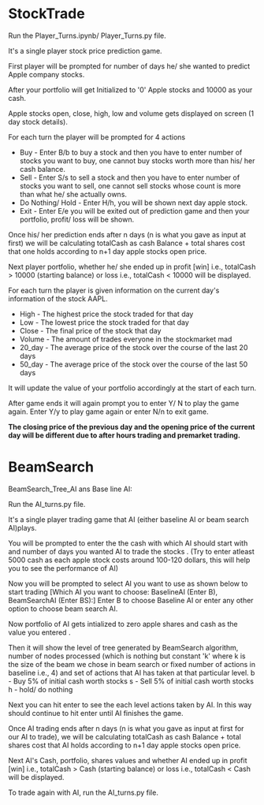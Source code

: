 # StockTrade
Run the Player_Turns.ipynb/ Player_Turns.py file.

It's a single player stock price prediction game.

First player will be prompted for number of days he/ she wanted to predict Apple company stocks.

After your portfolio will get Initialized to '0' Apple stocks and 10000 as your cash.

Apple stocks open, close, high, low and volume gets displayed on screen (1 day stock details).

For each turn the player will be prompted for 4 actions
* Buy - Enter B/b to buy a stock and then you have to enter number of stocks you want to buy, one cannot buy stocks worth more than his/ her cash balance.
* Sell - Enter S/s to sell a stock and then you have to enter number of stocks you want to sell, one cannot sell stocks whose count is more than what he/ she actually owns.
* Do Nothing/ Hold - Enter H/h, you will be shown next day apple stock.
* Exit - Enter E/e you will be exited out of prediction game and then your portfolio, profit/ loss will be shown.

Once his/ her prediction ends after n days (n is what you gave as input at first) we will be calculating totalCash as cash Balance + total shares cost that one holds according to n+1 day apple stocks open price.

Next player portfolio, whether he/ she ended up in profit [win] i.e., totalCash > 10000 (starting balance) or loss i.e., totalCash < 10000 will be displayed.

For each turn the player is given information on the current day's information of the stock AAPL.

* High - The highest price the stock traded for that day
* Low  - The lowest price the stock traded for that day
* Close - The final price of the stock that day
* Volume - The amount of trades everyone in the stockmarket mad
* 20_day - The average price of the stock over the course of the last 20 days
* 50_day - The average price of the stock over the course of the last 50 days

It will update the value of your portfolio accordingly at the start of each turn.

After game ends it will again prompt you to enter Y/ N to play the game again. Enter Y/y to play game again or enter N/n to exit game.

**The closing price of the previous day and the opening price of the current day will be different due to after hours trading and premarket trading.**

# BeamSearch
 
 BeamSearch_Tree_AI ans Base line AI:
 
 Run the AI_turns.py file. 
 
 It's a single player trading game that AI (either baseline AI or beam search AI)plays. 
 
You will be prompted to enter the the cash with which AI should start with and number of days you wanted AI to trade the stocks . (Try to enter atleast 5000 cash as each apple stock costs around 100-120 dollars, this will help you to see the performance of AI)

Now you will be prompted to select AI you want to use as shown below to start trading
[Which AI you want to choose: BaselineAI (Enter B), BeamSearchAI (Enter BS):]
Enter B to choose Baseline AI or enter any other option to choose beam search AI.

Now portfolio of AI gets intialized to zero apple shares and cash as the value you entered . 

Then it will show the level of tree generated by BeamSearch algorithm, number of nodes processed (which is nothing but constant 'k' where k is the size of the beam we chose in beam search or fixed number of actions in baseline i.e., 4) and set of actions that AI has taken at that particular level. 
b - Buy 5% of initial cash worth stocks
s - Sell 5% of initial cash worth stocks 
h - hold/ do nothing

Next you can hit enter to see the each level actions taken by AI. In this way should continue to hit enter until AI finishes the game. 

Once AI trading ends after n days (n is what you gave as input at first for our AI to trade), we will be calculating totalCash as cash Balance + total shares cost that AI holds according to n+1 day apple stocks open price.

Next AI's Cash, portfolio, shares values and whether AI ended up in profit [win] i.e., totalCash > Cash (starting balance) or loss i.e., totalCash < Cash will be displayed.

To trade again with AI, run the AI_turns.py file.
 
 
 

